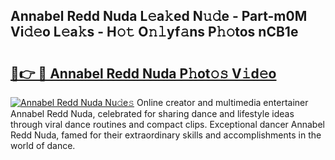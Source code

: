 ## Annabel Redd Nuda L𝚎a𝚔ed N𝚞𝚍e - Part-m0M Vi𝚍𝚎o L𝚎a𝚔s - H𝚘𝚝 O𝚗𝚕yf𝚊ns P𝚑𝚘tos nCB1e

# <h2><a href="http://kfe0atp.oniu.top/?m=Annabel+Redd+Nuda">🔗👉 🔴 Annabel Redd Nuda P𝚑ot𝚘𝚜 V𝚒d𝚎o</a></h2>

[![Annabel Redd Nuda Nu𝚍e𝚜](https://i.imgur.com/0qMVB7G.gif)](http://kfe0atp.oniu.top/?m=Annabel+Redd+Nuda)
Online creator and multimedia entertainer Annabel Redd Nuda, celebrated for sharing dance and lifestyle ideas through viral dance routines and compact clips. Exceptional dancer Annabel Redd Nuda, famed for their extraordinary skills and accomplishments in the world of dance.  
